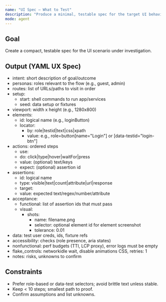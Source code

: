 ```yaml
---
name: "UI Spec – What to Test"
description: "Produce a minimal, testable spec for the target UI behavior."
mode: agent
---
```


## Goal
Create a compact, testable spec for the UI scenario under investigation.

## Output (YAML UX Spec)
- intent: short description of goal/outcome
- personas: roles relevant to the flow (e.g., guest, admin)
- routes: list of URLs/paths to visit in order
- setup:
  - start: shell commands to run app/services
  - seed: data setup or fixtures
- viewport: width x height (e.g., 1280x800)
- elements:
  - id: logical name (e.g., loginButton)
  - locator:
    - by: role|testid|text|css|xpath
    - value: e.g., role=button[name="Login"] or [data-testid="login-btn"]
- actions: ordered steps
  - use: <element id>
  - do: click|type|hover|waitFor|press
  - value: (optional) text/keys
  - expect: (optional) assertion id
- assertions:
  - id: logical name
  - type: visible|text|count|attribute|url|response
  - target: <element id or url>
  - value: expected text/regex/number/attribute
- acceptance:
  - functional: list of assertion ids that must pass
  - visual:
    - shots:
      - name: filename.png
      - selector: optional element id for element screenshot
      - tolerance: 0.01
- data: test user creds, ids, fixture refs
- accessibility: checks (role presence, aria states)
- nonfunctional: perf budgets (TTI, LCP proxy), error logs must be empty
- flake_controls: networkidle wait, disable animations CSS, retries: 1
- notes: risks, unknowns to confirm

## Constraints
- Prefer role-based or data-test selectors; avoid brittle text unless stable.
- Keep < 10 steps; smallest path to proof.
- Confirm assumptions and list unknowns.